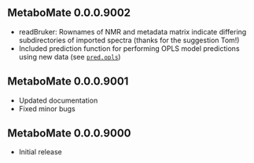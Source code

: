 ## MetaboMate 0.0.0.9002

* readBruker: Rownames of NMR and metadata matrix indicate differing subdirectories of imported spectra (thanks for the suggestion Tom!)
* Included prediction function for performing OPLS model predictions using new data (see [``pred.opls``](../reference/pred.opls.html))


## MetaboMate 0.0.0.9001

* Updated documentation 
* Fixed minor bugs

## MetaboMate 0.0.0.9000

* Initial release
